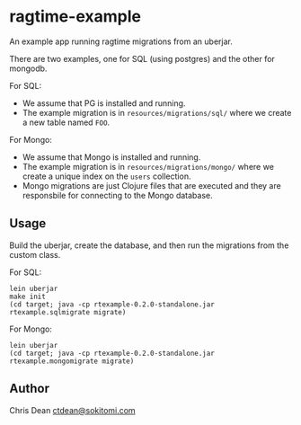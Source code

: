 # ragtime-example

An example app running ragtime migrations from an uberjar.

There are two examples, one for SQL (using postgres) and the other for
mongodb.

For SQL:

- We assume that PG is installed and running.
- The example migration is in `resources/migrations/sql/` where we
  create a new table named `FOO`.

For Mongo:

- We assume that Mongo is installed and running.
- The example migration is in `resources/migrations/mongo/` where we
  create a unique index on the `users` collection.
- Mongo migrations are just Clojure files that are executed and they
  are responsbile for connecting to the Mongo database.

## Usage

Build the uberjar, create the database, and then run the migrations
from the custom class.

For SQL:

    lein uberjar
    make init
    (cd target; java -cp rtexample-0.2.0-standalone.jar rtexample.sqlmigrate migrate)

For Mongo:

    lein uberjar
    (cd target; java -cp rtexample-0.2.0-standalone.jar rtexample.mongomigrate migrate)

## Author

Chris Dean <ctdean@sokitomi.com>
